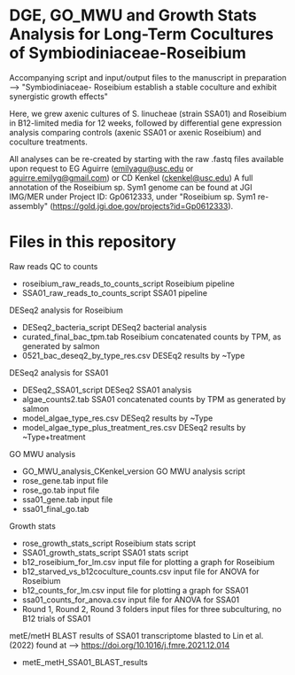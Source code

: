 # DGE, GO_MWU and Growth Stats Analysis for Long-Term Cocultures of Symbiodiniaceae-Roseibium 
Accompanying script and input/output files to the manuscript in preparation --> "Symbiodiniaceae- Roseibium establish a stable coculture and exhibit synergistic growth effects"

Here, we grew axenic cultures of S. linucheae (strain SSA01) and Roseibium in B12-limited media for 12 weeks, followed by differential gene expression analysis comparing controls (axenic SSA01 or axenic Roseibium) and coculture treatments. 

All analyses can be re-created by starting with the raw .fastq files available upon request to EG Aguirre (emilyagu@usc.edu or aguirre.emilyg@gmail.com) or CD Kenkel (ckenkel@usc.edu)
A full annotation of the Roseibium sp. Sym1 genome can be found at JGI IMG/MER under Project ID: Gp0612333, under "Roseibium sp. Sym1 re-assembly" (https://gold.jgi.doe.gov/projects?id=Gp0612333).

# Files in this repository 

Raw reads QC to counts
- roseibium_raw_reads_to_counts_script Roseibium pipeline
- SSA01_raw_reads_to_counts_script SSA01 pipeline


DESeq2 analysis for Roseibium
- DESeq2_bacteria_script  DESeq2 bacterial analysis
- curated_final_bac_tpm.tab Roseibium concatenated counts by TPM, as generated by salmon
- 0521_bac_deseq2_by_type_res.csv DESEq2 results by ~Type


DESeq2 analysis for SSA01
- DESeq2_SSA01_script  DESeq2 SSA01 analysis
- algae_counts2.tab  SSA01 concatenated counts by TPM as generated by salmon
- model_algae_type_res.csv DESeq2 results by ~Type
- model_algae_type_plus_treatment_res.csv  DESeq2 results by ~Type+treatment


GO MWU analysis
- GO_MWU_analysis_CKenkel_version  GO MWU analysis script
- rose_gene.tab  input file
- rose_go.tab  input file
- ssa01_gene.tab input file
- ssa01_final_go.tab


Growth stats
- rose_growth_stats_script Roseibium stats script
- SSA01_growth_stats_script  SSA01 stats script
- b12_roseibium_for_lm.csv input file for plotting a graph for Roseibium
- b12_starved_vs_b12coculture_counts.csv input file for ANOVA for Roseibium
- b12_counts_for_lm.csv  input file for plotting a graph for SSA01
- ssa01_counts_for_anova.csv input file for ANOVA for SSA01
- Round 1, Round 2, Round 3 folders  input files for three subculturing, no B12 trials of SSA01


metE/metH BLAST results of SSA01 transcriptome blasted to Lin et al. (2022) found at --> https://doi.org/10.1016/j.fmre.2021.12.014
- metE_metH_SSA01_BLAST_results  



